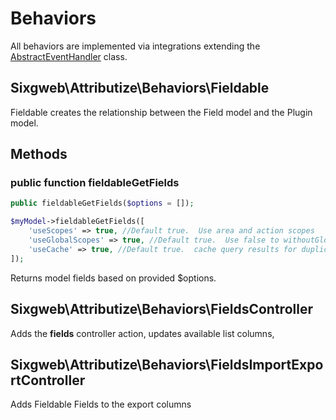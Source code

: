 # Behaviors

All behaviors are implemented via integrations extending the [AbstractEventHandler](/attributize/api/eventhandler) class.

## Sixgweb\Attributize\Behaviors\Fieldable

Fieldable creates the relationship between the Field model and the Plugin model.

## Methods

### public function fieldableGetFields

``` php
public fieldableGetFields($options = []);

$myModel->fieldableGetFields([
    'useScopes' => true, //Default true.  Use area and action scopes
    'useGlobalScopes' => true, //Default true.  Use false to withoutGlobalScopes() on the query
    'useCache' => true, //Default true.  cache query results for duplicate queries
]);
```

Returns model fields based on provided $options.

## Sixgweb\Attributize\Behaviors\FieldsController

Adds the **fields** controller action, updates available list columns, 

## Sixgweb\Attributize\Behaviors\FieldsImportExportController

Adds Fieldable Fields to the export columns